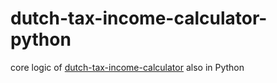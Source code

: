 # dutch-tax-income-calculator-python
core logic of [dutch-tax-income-calculator](https://thetax.nl/) also in Python
